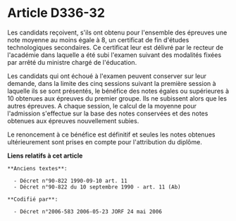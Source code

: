 # Article D336-32

Les candidats reçoivent, s'ils ont obtenu pour l'ensemble des épreuves une note moyenne au moins égale à 8, un certificat de
fin d'études technologiques secondaires. Ce certificat leur est délivré par le recteur de l'académie dans laquelle a été subi
l'examen suivant des modalités fixées par arrêté du ministre chargé de l'éducation.

Les candidats qui ont échoué à l'examen peuvent conserver sur leur demande, dans la limite des cinq sessions suivant la
première session à laquelle ils se sont présentés, le bénéfice des notes égales ou supérieures à 10 obtenues aux épreuves du
premier groupe. Ils ne subissent alors que les autres épreuves. A chaque session, le calcul de la moyenne pour l'admission
s'effectue sur la base des notes conservées et des notes obtenues aux épreuves nouvellement subies.

Le renoncement à ce bénéfice est définitif et seules les notes obtenues ultérieurement sont prises en compte pour
l'attribution du diplôme.

**Liens relatifs à cet article**

	**Anciens textes**:

	  - Décret n°90-822 1990-09-10 art. 11
	  - Décret n°90-822 du 10 septembre 1990 - art. 11 (Ab)

	**Codifié par**:

	  - Décret n°2006-583 2006-05-23 JORF 24 mai 2006
